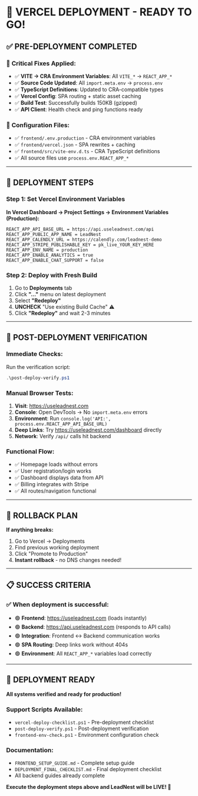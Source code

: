 # 🚀 VERCEL DEPLOYMENT - READY TO GO!

## ✅ PRE-DEPLOYMENT COMPLETED

### 🔧 **Critical Fixes Applied:**
- ✅ **VITE → CRA Environment Variables**: All `VITE_*` → `REACT_APP_*`
- ✅ **Source Code Updated**: All `import.meta.env` → `process.env`
- ✅ **TypeScript Definitions**: Updated to CRA-compatible types
- ✅ **Vercel Config**: SPA routing + static asset caching
- ✅ **Build Test**: Successfully builds 150KB (gzipped)
- ✅ **API Client**: Health check and ping functions ready

### 📁 **Configuration Files:**
- ✅ `frontend/.env.production` - CRA environment variables
- ✅ `frontend/vercel.json` - SPA rewrites + caching
- ✅ `frontend/src/vite-env.d.ts` - CRA TypeScript definitions
- ✅ All source files use `process.env.REACT_APP_*`

---

## 🎯 DEPLOYMENT STEPS

### Step 1: Set Vercel Environment Variables
**In Vercel Dashboard → Project Settings → Environment Variables (Production):**

```
REACT_APP_API_BASE_URL = https://api.useleadnest.com/api
REACT_APP_PUBLIC_APP_NAME = LeadNest
REACT_APP_CALENDLY_URL = https://calendly.com/leadnest-demo
REACT_APP_STRIPE_PUBLISHABLE_KEY = pk_live_YOUR_KEY_HERE
REACT_APP_ENV_NAME = production
REACT_APP_ENABLE_ANALYTICS = true
REACT_APP_ENABLE_CHAT_SUPPORT = false
```

### Step 2: Deploy with Fresh Build
1. Go to **Deployments** tab
2. Click **"..."** menu on latest deployment  
3. Select **"Redeploy"**
4. **UNCHECK** "Use existing Build Cache" ⚠️
5. Click **"Redeploy"** and wait 2-3 minutes

---

## 🧪 POST-DEPLOYMENT VERIFICATION

### Immediate Checks:
Run the verification script:
```powershell
.\post-deploy-verify.ps1
```

### Manual Browser Tests:
1. **Visit**: https://useleadnest.com
2. **Console**: Open DevTools → No `import.meta.env` errors
3. **Environment**: Run `console.log('API:', process.env.REACT_APP_API_BASE_URL)`
4. **Deep Links**: Try https://useleadnest.com/dashboard directly
5. **Network**: Verify `/api/` calls hit backend

### Functional Flow:
- ✅ Homepage loads without errors
- ✅ User registration/login works
- ✅ Dashboard displays data from API
- ✅ Billing integrates with Stripe
- ✅ All routes/navigation functional

---

## 🔄 ROLLBACK PLAN

**If anything breaks:**
1. Go to Vercel → Deployments
2. Find previous working deployment  
3. Click "Promote to Production"
4. **Instant rollback** - no DNS changes needed!

---

## 📋 SUCCESS CRITERIA

### ✅ When deployment is successful:
- 🟢 **Frontend**: https://useleadnest.com (loads instantly)
- 🟢 **Backend**: https://api.useleadnest.com (responds to API calls)  
- 🟢 **Integration**: Frontend ↔ Backend communication works
- 🟢 **SPA Routing**: Deep links work without 404s
- 🟢 **Environment**: All `REACT_APP_*` variables load correctly

---

## 🎉 DEPLOYMENT READY

**All systems verified and ready for production!**

### Support Scripts Available:
- `vercel-deploy-checklist.ps1` - Pre-deployment checklist
- `post-deploy-verify.ps1` - Post-deployment verification  
- `frontend-env-check.ps1` - Environment configuration check

### Documentation:
- `FRONTEND_SETUP_GUIDE.md` - Complete setup guide
- `DEPLOYMENT_FINAL_CHECKLIST.md` - Final deployment checklist
- All backend guides already complete

**Execute the deployment steps above and LeadNest will be LIVE! 🚀**
